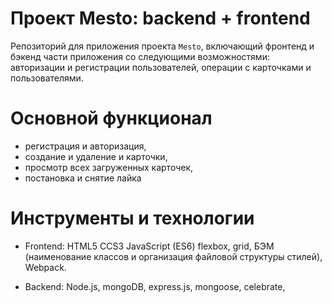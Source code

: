 
# Проект Mesto: backend + frontend
Репозиторий для приложения проекта `Mesto`, включающий фронтенд и бэкенд части приложения со следующими возможностями: авторизации и регистрации пользователей, операции с карточками и пользователями. 
  
# Основной функционал
* регистрация и авторизация,
* создание и удаление и карточки,
* просмотр всех загруженных карточек,
* постановка и снятие лайка

# Инструменты и технологии

* Frontend:
HTML5
CCS3
JavaScript (ES6)
flexbox,
grid,
БЭМ (наименование классов и организация файловой структуры стилей),
Webpack.

* Backend:
Node.js,
mongoDB,
express.js,
mongoose,
celebrate,

